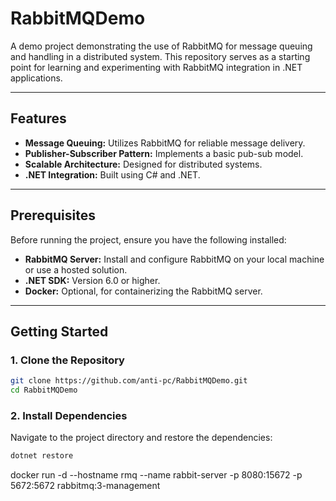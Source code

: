 # RabbitMQDemo

A demo project demonstrating the use of RabbitMQ for message queuing and handling in a distributed system. This repository serves as a starting point for learning and experimenting with RabbitMQ integration in .NET applications.

---

## Features

- **Message Queuing:** Utilizes RabbitMQ for reliable message delivery.
- **Publisher-Subscriber Pattern:** Implements a basic pub-sub model.
- **Scalable Architecture:** Designed for distributed systems.
- **.NET Integration:** Built using C# and .NET.

---

## Prerequisites

Before running the project, ensure you have the following installed:

- **RabbitMQ Server:** Install and configure RabbitMQ on your local machine or use a hosted solution.
- **.NET SDK:** Version 6.0 or higher.
- **Docker:** Optional, for containerizing the RabbitMQ server.

---

## Getting Started

### 1. Clone the Repository

```bash
git clone https://github.com/anti-pc/RabbitMQDemo.git
cd RabbitMQDemo
```

### 2. Install Dependencies

Navigate to the project directory and restore the dependencies:

```bash
dotnet restore
```


docker run -d --hostname rmq --name rabbit-server -p 8080:15672 -p 5672:5672 rabbitmq:3-management
